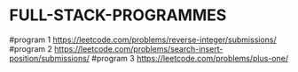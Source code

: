 # FULL-STACK-PROGRAMMES
#program 1
https://leetcode.com/problems/reverse-integer/submissions/
#program 2
https://leetcode.com/problems/search-insert-position/submissions/
#program 3
https://leetcode.com/problems/plus-one/
